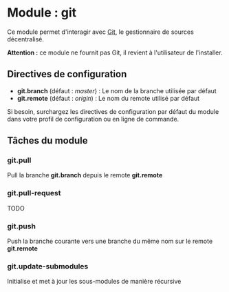 # Module : git

Ce module permet d'interagir avec [Git](http://git-scm.com/), le gestionnaire de sources décentralisé.

**Attention :** ce module ne fournit pas Git, il revient à l'utilisateur de l'installer.

## Directives de configuration

* **git.branch** (défaut : *master*) : Le nom de la branche utilisée par défaut
* **git.remote** (défaut : *origin*) : Le nom du remote utilisé par défaut

Si besoin, surchargez les directives de configuration par défaut du module dans votre profil de configuration ou en ligne de commande.

## Tâches du module

### git.pull

Pull la branche **git.branch** depuis le remote **git.remote**

### git.pull-request

TODO

### git.push

Push la branche courante vers une branche du même nom sur le remote **git.remote**

### git.update-submodules

Initialise et met à jour les sous-modules de manière récursive


